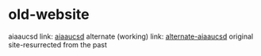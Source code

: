# old-website
aiaaucsd link: [aiaaucsd](https://aiaaucsd.github.io/old-website/)
alternate (working) link: [alternate-aiaaucsd](https://old-website-4a6.pages.dev/)
original site-resurrected from the past
